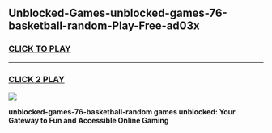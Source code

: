 
## Unblocked-Games-unblocked-games-76-basketball-random-Play-Free-ad03x
<h3>
<a href="https://premium76.site?title=unblocked-games-76-basketball-random&ref=17A">CLICK TO PLAY</a></h3>
<hr>

<h3>
<a href="https://premium76.site?title=unblocked-games-76-basketball-random&ref=17A">CLICK 2 PLAY</a>
  
</h3>

<a href="https://premium76.site?title=unblocked-games-76-basketball-random&ref=17A"><img src="https://clearcache.store/games.png"></a>


**unblocked-games-76-basketball-random games unblocked: Your Gateway to Fun and Accessible Online Gaming**
